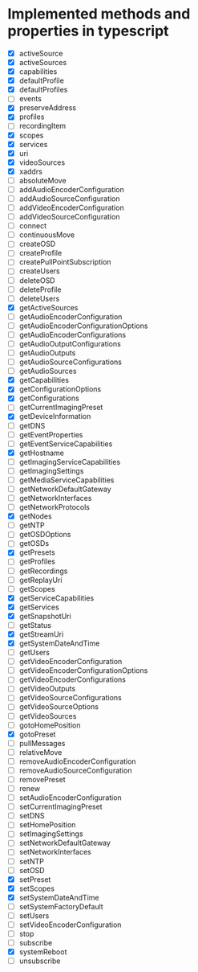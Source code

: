# Implemented methods and properties in typescript

- [x] activeSource
- [x] activeSources
- [x] capabilities
- [x] defaultProfile
- [x] defaultProfiles
- [ ] events
- [x] preserveAddress
- [x] profiles
- [ ] recordingItem
- [x] scopes
- [x] services
- [x] uri
- [x] videoSources
- [x] xaddrs
- [ ] absoluteMove
- [ ] addAudioEncoderConfiguration
- [ ] addAudioSourceConfiguration
- [ ] addVideoEncoderConfiguration
- [ ] addVideoSourceConfiguration
- [ ] connect
- [ ] continuousMove
- [ ] createOSD
- [ ] createProfile
- [ ] createPullPointSubscription
- [ ] createUsers
- [ ] deleteOSD
- [ ] deleteProfile
- [ ] deleteUsers
- [x] getActiveSources
- [ ] getAudioEncoderConfiguration
- [ ] getAudioEncoderConfigurationOptions
- [ ] getAudioEncoderConfigurations
- [ ] getAudioOutputConfigurations
- [ ] getAudioOutputs
- [ ] getAudioSourceConfigurations
- [ ] getAudioSources
- [x] getCapabilities
- [x] getConfigurationOptions
- [x] getConfigurations
- [ ] getCurrentImagingPreset
- [x] getDeviceInformation
- [ ] getDNS
- [ ] getEventProperties
- [ ] getEventServiceCapabilities
- [x] getHostname
- [ ] getImagingServiceCapabilities
- [ ] getImagingSettings
- [ ] getMediaServiceCapabilities
- [ ] getNetworkDefaultGateway
- [ ] getNetworkInterfaces
- [ ] getNetworkProtocols
- [x] getNodes
- [ ] getNTP
- [ ] getOSDOptions
- [ ] getOSDs
- [x] getPresets
- [ ] getProfiles
- [ ] getRecordings
- [ ] getReplayUri
- [ ] getScopes
- [x] getServiceCapabilities
- [x] getServices
- [x] getSnapshotUri
- [ ] getStatus
- [x] getStreamUri
- [x] getSystemDateAndTime
- [ ] getUsers
- [ ] getVideoEncoderConfiguration
- [ ] getVideoEncoderConfigurationOptions
- [ ] getVideoEncoderConfigurations
- [ ] getVideoOutputs
- [ ] getVideoSourceConfigurations
- [ ] getVideoSourceOptions
- [ ] getVideoSources
- [ ] gotoHomePosition
- [x] gotoPreset
- [ ] pullMessages
- [ ] relativeMove
- [ ] removeAudioEncoderConfiguration
- [ ] removeAudioSourceConfiguration
- [ ] removePreset
- [ ] renew
- [ ] setAudioEncoderConfiguration
- [ ] setCurrentImagingPreset
- [ ] setDNS
- [ ] setHomePosition
- [ ] setImagingSettings
- [ ] setNetworkDefaultGateway
- [ ] setNetworkInterfaces
- [ ] setNTP
- [ ] setOSD
- [x] setPreset
- [x] setScopes
- [x] setSystemDateAndTime
- [ ] setSystemFactoryDefault
- [ ] setUsers
- [ ] setVideoEncoderConfiguration
- [ ] stop
- [ ] subscribe
- [x] systemReboot
- [ ] unsubscribe
